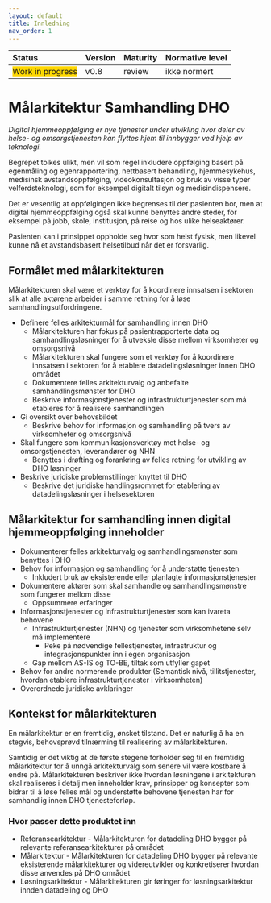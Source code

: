 ```yaml
---
layout: default
title: Innledning
nav_order: 1
---
```


| Status | Version | Maturity | Normative level |
|:-------------|:------------------|:------|:-------|
| <span style="background-color:gold">Work in progress</span> | v0.8 | review  | ikke normert |

# Målarkitektur Samhandling DHO

*Digital hjemmeoppfølging er nye tjenester under utvikling hvor deler av helse- og omsorgstjenesten kan flyttes hjem til innbygger ved hjelp av teknologi.*

Begrepet tolkes ulikt, men vil som regel inkludere oppfølging basert på egenmåling og egenrapportering, nettbasert behandling, hjemmesykehus, medisinsk avstandsoppfølging, videokonsultasjon og bruk av visse typer velferdsteknologi, som for eksempel digitalt tilsyn og medisindispensere.

Det er vesentlig at oppfølgingen ikke begrenses til der pasienten bor, men at digital hjemmeoppfølging også skal kunne benyttes andre steder, for eksempel på jobb, skole, institusjon, på reise og hos ulike helseaktører.

Pasienten kan i prinsippet oppholde seg hvor som helst fysisk, men likevel kunne nå et avstandsbasert helsetilbud når det er forsvarlig.

## Formålet med målarkitekturen

Målarkitekturen skal være et verktøy for å koordinere innsatsen i sektoren slik at alle aktørene arbeider i samme retning for å løse samhandlingsutfordringene.

* Definere felles arkitekturmål for samhandling innen DHO
  * Målarkitekturen har fokus på pasientrapporterte data og samhandlingsløsninger for å utveksle disse mellom virksomheter og omsorgsnivå
  * Målarkitekturen skal fungere som et verktøy for å koordinere innsatsen i sektoren for å etablere datadelingsløsninger innen DHO området
  * Dokumentere felles arkitekturvalg og anbefalte samhandlingsmønster for DHO
  * Beskrive informasjonstjenester og infrastrukturtjenester som må etableres for å realisere samhandlingen
* Gi oversikt over behovsbildet
  * Beskrive behov for informasjon og samhandling på tvers av virksomheter og omsorgsnivå
* Skal fungere som kommunikasjonsverktøy mot helse- og omsorgstjenesten, leverandører og NHN
  * Benyttes i drøfting og forankring av felles retning for utvikling av DHO løsninger
* Beskrive juridiske problemstillinger knyttet til DHO
  * Beskrive det juridiske handlingsrommet for etablering av datadelingsløsninger i helsesektoren

## Målarkitektur for samhandling innen digital hjemmeoppfølging inneholder

* Dokumenterer felles arkitekturvalg og samhandlingsmønster som benyttes i DHO
* Behov for informasjon og samhandling for å understøtte tjenesten
  * Inkludert bruk av eksisterende eller planlagte informasjonstjenester
* Dokumentere aktører som skal samhandle og samhandlingsmønstre som fungerer mellom disse
  * Oppsummere erfaringer
* Informasjonstjenester og infrastrukturtjenester som kan ivareta behovene
  * Infrastrukturtjenester (NHN) og tjenester som virksomhetene selv må implementere
    * Peke på nødvendige fellestjenester, infrastruktur og integrasjonspunkter inn i egen organisasjon
  * Gap mellom AS-IS og TO-BE, tiltak som utfyller gapet
* Behov for andre normerende produkter (Semantisk nivå, tillitstjenester, hvordan etablere infrastrukturtjenester i virksomheten)
* Overordnede juridiske avklaringer

## Kontekst for målarkitekturen

En målarkitektur er en fremtidig, ønsket tilstand. Det er naturlig å ha en stegvis, behovsprøvd tilnærming til realisering av målarkitekturen.

Samtidig er det viktig at de første stegene forholder seg til en fremtidig målarkitektur for å unngå arkitekturvalg som senere vil være kostbare å endre på. Målarkitekturen beskriver ikke hvordan løsningene i arkitekturen skal realiseres i detalj men inneholder krav, prinsipper og konsepter som bidrar til å løse felles mål og understøtte behovene tjenesten har for samhandlig innen DHO tjenesteforløp.

### Hvor passer dette produktet inn

* Referansearkitektur - Målarkitekturen for datadeling DHO bygger på relevante referansearkitekturer på området
* Målarkitektur - Målarkitekturen for datadeling DHO bygger på relevante eksisterende målarkitekturer og videreutvikler og konkretiserer hvordan disse anvendes på DHO området
* Løsningsarkitektur - Målarkitekturen gir føringer for løsningsarkitektur innden datadeling og DHO

<!-- Nevne sammenhenger med annet relevant arbeid her, dokumentdeling, Pasientens legemiddelliste og DBEP-->
